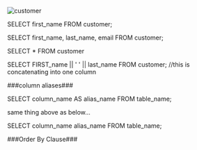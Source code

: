 ![customer](https://user-images.githubusercontent.com/89083313/151842585-362c561e-b97b-437e-a308-a716fa171d93.png)

SELECT first_name FROM customer;

SELECT first_name, last_name, email FROM customer; 

SELECT * FROM customer

SELECT FIRST_name || ' ' || last_name FROM customer; //this is concatenating into one column


###column aliases###

SELECT column_name AS alias_name FROM table_name;

same thing above as below...

SELECT column_name alias_name FROM table_name; 

###Order By Clause### 
